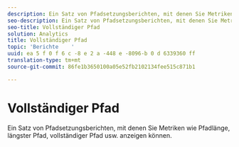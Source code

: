 ```yaml
---
description: Ein Satz von Pfadsetzungsberichten, mit denen Sie Metriken wie Pfadlänge, längster Pfad, vollständiger Pfad usw. anzeigen können.
seo-description: Ein Satz von Pfadsetzungsberichten, mit denen Sie Metriken wie Pfadlänge, längster Pfad, vollständiger Pfad usw. anzeigen können.
seo-title: Vollständiger Pfad
solution: Analytics
title: Vollständiger Pfad
topic: 'Berichte    '
uuid: ea 5 f 0 f 6 c -8 e 2 a -448 e -8096-b 0 d 6339360 ff
translation-type: tm+mt
source-git-commit: 86fe1b3650100a05e52fb2102134fee515c871b1

---
```



# Vollständiger Pfad

Ein Satz von Pfadsetzungsberichten, mit denen Sie Metriken wie Pfadlänge, längster Pfad, vollständiger Pfad usw. anzeigen können.


